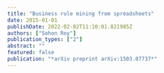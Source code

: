 ```yaml
---
title: "Business rule mining from spreadsheets"
date: 2015-01-01
publishDate: 2022-02-02T11:10:01.821985Z
authors: ["Sohon Roy"]
publication_types: ["2"]
abstract: ""
featured: false
publication: "*arXiv preprint arXiv:1503.07737*"
---
```



